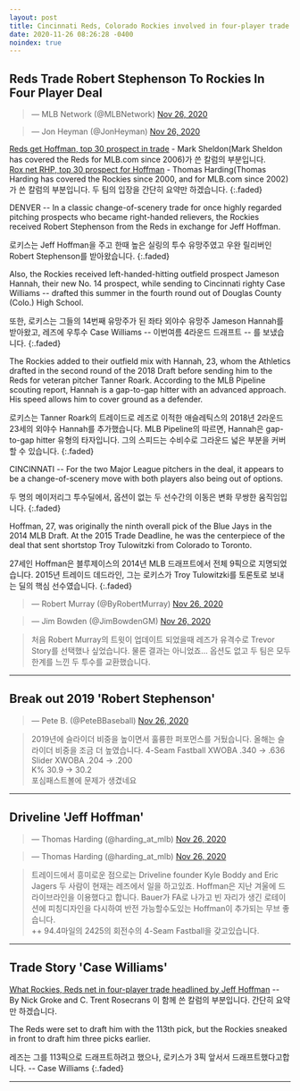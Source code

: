 ```yaml
---
layout: post
title: Cincinnati Reds, Colorado Rockies involved in four-player trade
date: 2020-11-26 08:26:28 -0400
noindex: true
---
```


## Reds Trade Robert Stephenson To Rockies In Four Player Deal

<script async src="//platform.twitter.com/widgets.js" charset="utf-8"></script>
<blockquote class="twitter-tweet" data-lang="en">
  &mdash; MLB Network (@MLBNetwork)
  <a href="https://twitter.com/MLBNetwork/status/1331737728812265474">Nov 26, 2020</a>
</blockquote>

<script async src="//platform.twitter.com/widgets.js" charset="utf-8"></script>
<blockquote class="twitter-tweet" data-lang="en">
  &mdash; Jon Heyman (@JonHeyman)
  <a href="https://twitter.com/JonHeyman/status/1331666579927560193">Nov 26, 2020</a>
</blockquote>

[Reds get Hoffman, top 30 prospect in trade](https://www.mlb.com/reds/news/reds-rockies-robert-stephenson-jeff-hoffman-trade) - Mark Sheldon(Mark Sheldon has covered the Reds for MLB.com since 2006)가 쓴 칼럼의 부분입니다.    
[Rox net RHP, top 30 prospect for Hoffman](https://www.mlb.com/rockies/news/robert-stephenson-jameson-hannah-traded-to-rockies) - Thomas Harding(Thomas Harding has covered the Rockies since 2000, and for MLB.com since 2002)가 쓴 칼럼의 부분입니다. 두 팀의 입장을 간단히 요약만 하겠습니다.
{:.faded}

DENVER -- In a classic change-of-scenery trade for once highly regarded pitching prospects who became right-handed relievers, the Rockies received Robert Stephenson from the Reds in exchange for Jeff Hoffman.

로키스는 Jeff Hoffman을 주고 한때 높은 실링의 투수 유망주였고 우완 릴리버인 Robert Stephenson를 받아왔습니다.
{:.faded}

Also, the Rockies received left-handed-hitting outfield prospect Jameson Hannah, their new No. 14 prospect, while sending to Cincinnati righty Case Williams -- drafted this summer in the fourth round out of Douglas County (Colo.) High School.

또한, 로키스는 그들의 14번째 유망주가 된 좌타 외야수 유망주 Jameson Hannah를 받아왔고, 레즈에 우투수 Case Williams -- 이번여름 4라운드 드래프트 -- 를 보냈습니다.
{:.faded}

The Rockies added to their outfield mix with Hannah, 23, whom the Athletics drafted in the second round of the 2018 Draft before sending him to the Reds for veteran pitcher Tanner Roark. According to the MLB Pipeline scouting report, Hannah is a gap-to-gap hitter with an advanced approach. His speed allows him to cover ground as a defender.

로키스는 Tanner Roark의 트레이드로 레즈로 이적한 애슬레틱스의 2018년 2라운드 23세의 외야수 Hannah를 추가했습니다. MLB Pipeline의 따르면, Hannah은 gap-to-gap hitter 유형의 타자입니다. 그의 스피드는 수비수로 그라운드 넓은 부분을 커버할 수 있습니다.
{:.faded}

CINCINNATI -- For the two Major League pitchers in the deal, it appears to be a change-of-scenery move with both players also being out of options.

두 명의 메이저리그 투수딜에서, 옵션이 없는 두 선수간의 이동은 변화 무쌍한 움직임입니다.
{:.faded}

Hoffman, 27, was originally the ninth overall pick of the Blue Jays in the 2014 MLB Draft. At the 2015 Trade Deadline, he was the centerpiece of the deal that sent shortstop Troy Tulowitzki from Colorado to Toronto.

27세인 Hoffman은 블루제이스의 2014년 MLB 드래프트에서 전체 9픽으로 지명되었습니다. 2015년 트레이드 데드라인, 그는 로키스가 Troy Tulowitzki를 토론토로 보내는 딜의 핵심 선수였습니다.
{:.faded}

<script async src="//platform.twitter.com/widgets.js" charset="utf-8"></script>
<blockquote class="twitter-tweet" data-lang="en">
  &mdash; Robert Murray (@ByRobertMurray)
  <a href="https://twitter.com/ByRobertMurray/status/1331660647646572547">Nov 26, 2020</a>
</blockquote>

<script async src="//platform.twitter.com/widgets.js" charset="utf-8"></script>
<blockquote class="twitter-tweet" data-lang="en">
  &mdash; Jim Bowden (@JimBowdenGM)
  <a href="https://twitter.com/JimBowdenGM/status/1331666380471603200">Nov 26, 2020</a>
</blockquote>

> 처음 Robert Murray의 트윗이 업데이트 되었을때 레즈가 유격수로 Trevor Story를 선택했나 싶었습니다. 물론 결과는 아니었죠... 옵션도 없고 두 팀은 모두 한계를 느낀 두 투수를 교환했습니다.

---

## Break out 2019 'Robert Stephenson'

<script async src="//platform.twitter.com/widgets.js" charset="utf-8"></script>
<blockquote class="twitter-tweet" data-lang="en">
  &mdash; Pete B. (@PeteBBaseball)
  <a href="https://twitter.com/PeteBBaseball/status/1331674794430001155">Nov 26, 2020</a>
</blockquote>

> 2019년에 슬라이더 비중을 높이면서 훌륭한 퍼포먼스를 거뒀습니다. 올해는 슬라이더 비중을 조금 더 높였습니다.
4-Seam Fastball XWOBA .340 -> .636   
Slider XWOBA .204 -> .200   
K% 30.9 -> 30.2    
포심패스트볼에 문제가 생겼네요

---

## Driveline 'Jeff Hoffman'

<script async src="//platform.twitter.com/widgets.js" charset="utf-8"></script>
<blockquote class="twitter-tweet" data-lang="en">
  &mdash; Thomas Harding (@harding_at_mlb)
  <a href="https://twitter.com/harding_at_mlb/status/1331696940921229312">Nov 26, 2020</a>
</blockquote>

<script async src="//platform.twitter.com/widgets.js" charset="utf-8"></script>
<blockquote class="twitter-tweet" data-lang="en">
  &mdash; Thomas Harding (@harding_at_mlb)
  <a href="https://twitter.com/harding_at_mlb/status/1331697759544438784">Nov 26, 2020</a>
</blockquote>

> 트레이드에서 흥미로운 점으로는 Driveline founder Kyle Boddy and Eric Jagers 두 사람이 현재는 레즈에서 일을 하고있죠. Hoffman은 지난 겨울에 드라이브라인을 이용했다고 합니다. Bauer가 FA로 나가고 빈 자리가 생긴 로테이션에 피칭디자인을 다시하여 반전 가능할수도있는 Hoffman이 추가되는 무브 좋습니다.    
++ 94.4마일의 2425의 회전수의 4-Seam Fastball을 갖고있습니다.

---

## Trade Story 'Case Williams'

[What Rockies, Reds net in four-player trade headlined by Jeff Hoffman](https://theathletic.com/2222136/2020/11/25/jeff-hoffman-rockies-reds-trade-robert-stephenson/) -- By Nick Groke and C. Trent Rosecrans
이 함께 쓴 칼럼의 부분입니다. 간단히 요약만 하겠습니다.

The Reds were set to draft him with the 113th pick, but the Rockies sneaked in front to draft him three picks earlier.

레즈는 그를 113픽으로 드래프트하려고 했으나, 로키스가 3픽 앞서서 드래프트했다고합니다. -- Case Williams
{:.faded}

---
